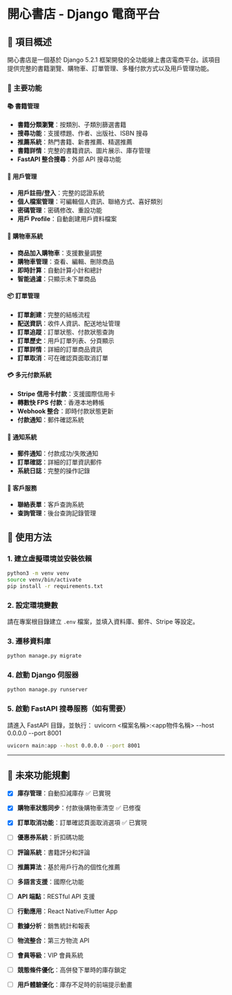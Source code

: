 # 開心書店 - Django 電商平台

## 📖 項目概述

開心書店是一個基於 Django 5.2.1 框架開發的全功能線上書店電商平台。該項目提供完整的書籍瀏覽、購物車、訂單管理、多種付款方式以及用戶管理功能。

### 🌟 主要功能

#### 📚 書籍管理
- **書籍分類瀏覽**：按類別、子類別篩選書籍
- **搜尋功能**：支援標題、作者、出版社、ISBN 搜尋
- **推薦系統**：熱門書籍、新書推薦、精選推薦
- **書籍詳情**：完整的書籍資訊、圖片展示、庫存管理
- **FastAPI 整合搜尋**：外部 API 搜尋功能

#### 👤 用戶管理
- **用戶註冊/登入**：完整的認證系統
- **個人檔案管理**：可編輯個人資訊、聯絡方式、喜好類別
- **密碼管理**：密碼修改、重設功能
- **用戶 Profile**：自動創建用戶資料檔案

#### 🛒 購物車系統
- **商品加入購物車**：支援數量調整
- **購物車管理**：查看、編輯、刪除商品
- **即時計算**：自動計算小計和總計
- **智能過濾**：只顯示未下單商品

#### 📦 訂單管理
- **訂單創建**：完整的結帳流程
- **配送資訊**：收件人資訊、配送地址管理
- **訂單追蹤**：訂單狀態、付款狀態查詢
- **訂單歷史**：用戶訂單列表、分頁顯示
- **訂單詳情**：詳細的訂單商品資訊
- **訂單取消**：可在確認頁面取消訂單

#### 💳 多元付款系統
- **Stripe 信用卡付款**：支援國際信用卡
- **轉數快 FPS 付款**：香港本地轉帳
- **Webhook 整合**：即時付款狀態更新
- **付款通知**：郵件確認系統

#### 📧 通知系統
- **郵件通知**：付款成功/失敗通知
- **訂單確認**：詳細的訂單資訊郵件
- **系統日誌**：完整的操作記錄

#### 💬 客戶服務
- **聯絡表單**：客戶查詢系統
- **查詢管理**：後台查詢記錄管理



## 🚀 使用方法

### 1. 建立虛擬環境並安裝依賴

```bash
python3 -m venv venv
source venv/bin/activate
pip install -r requirements.txt
```

### 2. 設定環境變數

請在專案根目錄建立 `.env` 檔案，並填入資料庫、郵件、Stripe 等設定。

### 3. 遷移資料庫

```bash
python manage.py migrate
```

### 4. 啟動 Django 伺服器

```bash
python manage.py runserver
```

### 5. 啟動 FastAPI 搜尋服務（如有需要）

請進入 FastAPI 目錄，並執行：
uvicorn <檔案名稱>:<app物件名稱> --host 0.0.0.0 --port 8001
```bash
uvicorn main:app --host 0.0.0.0 --port 8001
```

---

## 🔮 未來功能規劃

- [x] **庫存管理**：自動扣減庫存 ✅ 已實現
- [x] **購物車狀態同步**：付款後購物車清空 ✅ 已修復
- [x] **訂單取消功能**：訂單確認頁面取消選項 ✅ 已實現
- [ ] **優惠券系統**：折扣碼功能
- [ ] **評論系統**：書籍評分和評論
- [ ] **推薦算法**：基於用戶行為的個性化推薦
- [ ] **多語言支援**：國際化功能
- [ ] **API 端點**：RESTful API 支援
- [ ] **行動應用**：React Native/Flutter App
- [ ] **數據分析**：銷售統計和報表
- [ ] **物流整合**：第三方物流 API
- [ ] **會員等級**：VIP 會員系統
- [ ] **競態條件優化**：高併發下單時的庫存鎖定
- [ ] **用戶體驗優化**：庫存不足時的前端提示動畫
 
